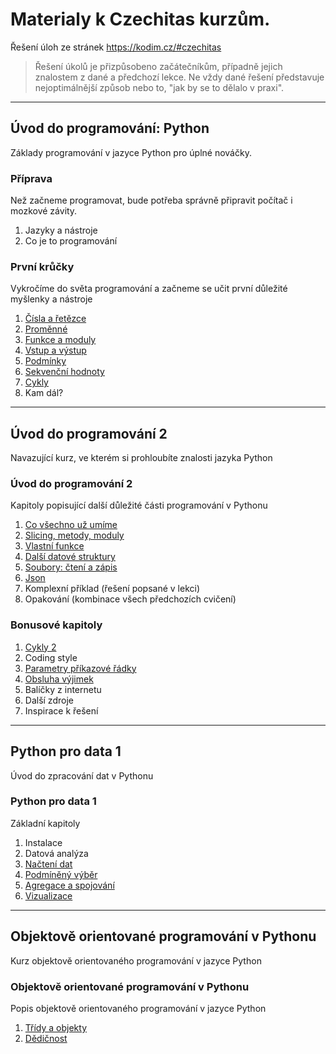 # Materialy k Czechitas kurzům.

Řešení úloh ze stránek https://kodim.cz/#czechitas


> Řešení úkolů je přizpůsobeno začátečníkům, případně jejich znalostem z dané a předchozí lekce.
> Ne vždy dané řešení představuje nejoptimálnější způsob nebo to, "jak by se to dělalo v praxi".

---

## Úvod do programování: Python

Základy programování v jazyce Python pro úplné nováčky.

### Příprava

Než začneme programovat, bude potřeba správně připravit počítač i mozkové závity.

1. Jazyky a nástroje
2. Co je to programování

### První krůčky

Vykročíme do světa programování a začneme se učit první důležité myšlenky a nástroje

1. [Čísla a řetězce](udp_1/cisla_retezce)
2. [Proměnné](udp_1/promenne)
3. [Funkce a moduly](udp_1/funkce_moduly)
4. [Vstup a výstup](udp_1/vstup_vystup)
5. [Podmínky](udp_1/podminky)
6. [Sekvenční hodnoty](udp_1/sekvence)
7. [Cykly](udp_1/cykly)
8. Kam dál?

---

## Úvod do programování 2

Navazující kurz, ve kterém si prohloubíte znalosti jazyka Python

### Úvod do programování 2

Kapitoly popisující další důležité části programování v Pythonu

1. [Co všechno už umíme](udp_2/co_umime)
2. [Slicing, metody, moduly](udp_2/slicing_metody_moduly)
3. [Vlastní funkce](udp_2/funkce)
4. [Další datové struktury](udp_2/datove_struktury)
5. [Soubory: čtení a zápis](udp_2/soubory_cteni_zapis)
6. [Json](udp_2/json)
7. Komplexní příklad (řešení popsané v lekci)
8. Opakování (kombinace všech předchozích cvičení)

### Bonusové kapitoly

1. [Cykly 2](udp_2/cykly_2)
2. Coding style
2. [Parametry příkazové řádky](udp_2/prikazova_radka)
3. [Obsluha výjimek](udp_2/vyjimky)
4. Balíčky z internetu
5. Další zdroje
6. Inspirace k řešení

---

## Python pro data 1

Úvod do zpracování dat v Pythonu

### Python pro data 1

Základní kapitoly

1. Instalace
2. Datová analýza
3. [Načtení dat](data_1/nacteni_dat)
4. [Podmíněný výběr](data_1/podmineny_vyber)
5. [Agregace a spojování](data_1/agregace_spojovani)
6. [Vizualizace](data_1/vizualizace)

---

## Objektově orientované programování v Pythonu

Kurz objektově orientovaného programování v jazyce Python

### Objektově orientované programování v Pythonu

Popis objektově orientovaného programování v jazyce Python

1. [Třídy a objekty](oop/tridy_objekty)
2. [Dědičnost](oop/dedicnost)
